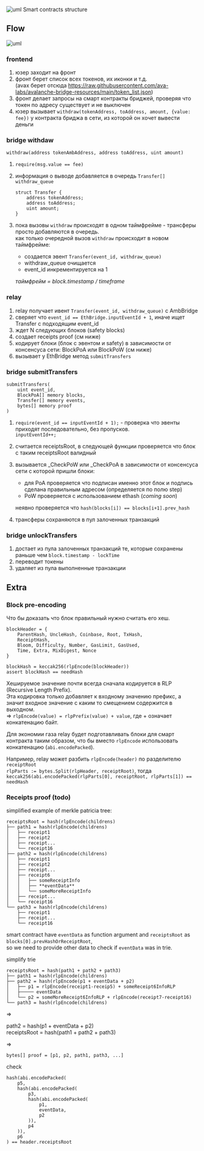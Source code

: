 
![uml](./docs/output/classes.png)
Smart contracts structure


## Flow

![uml](./docs/output/flow.png)

### frontend

1. юзер заходит на фронт
2. фронт берет список всех токенов, их иконки и т.д.  
(avax берет отсюда https://raw.githubusercontent.com/ava-labs/avalanche-bridge-resources/main/token_list.json)
3. фронт делает запросы на смарт контракты бриджей, проверяя что токен по адресу существует и не выключен
4. юзер вызывает `withdraw(tokenAddress, toAddress, amount, {value: fee})` у контракта бриджа в сети, из которой он хочет вывести деньги

### bridge withdaw

`withdraw(address tokenAmbAddress, address toAddress, uint amount)`

1. `require(msg.value == fee)`

2. информация о выводе добавляется в очередь `Transfer[] withdraw_queue`
    ```
    struct Transfer {
        address tokenAddress;
        address toAddress;
        uint amount;
    }
    ```

3. пока вызовы `withdraw` происходят в одном таймфрейме - трансферы просто добавляются в очередь.  
как только очередной вызов `withdraw` происходит в новом таймфрейме:
   - создается эвент `Transfer(event_id, withdraw_queue)`
   - withdraw_queue очищается
   - event_id инкрементируется на 1

    _таймфрейм = block.timestamp / timeframe_


### relay

1. relay получает ивент `Transfer(event_id, withdraw_queue)` c AmbBridge
2. сверяет что `event_id == EthBridge.inputEventId + 1`, иначе ищет Transfer c подходящим event_id
3. ждет N следующих блоков (safety blocks)
4. создает receipts proof (см ниже)
5. кодирует блоки (блок с эвентом и safety) в зависимости от консенсуса сети: BlockPoA или BlockPoW (см ниже)
6. вызывает у EthBridge метод `submitTransfers`
    

### bridge submitTransfers
```
submitTransfers(
    uint event_id,
    BlockPoA[] memory blocks,
    Transfer[] memory events,
    bytes[] memory proof
)
```

1. `require(event_id == inputEventId + 1);` - проверка что эвенты приходят последовательно, без пропусков.  
`inputEventId++;`

2. считается receiptsRoot, в следующей функции проверяется что блок с таким receiptsRoot валидный 

3. вызывается _CheckPoW или _CheckPoA в зависимости от консенсуса сети с которой пришли блоки:
   - для PoA проверяется что подписан именно этот блок и подпись сделана правильным адресом (определяется по полю step) 
   - PoW проверяется с использованием ethash (_coming soon_)
   
    неявно проверяется что `hash(blocks[i]) == blocks[i+1].prev_hash`

4. трансферы сохраняются в пул залоченных транзакций

### bridge unlockTransfers

1. достает из пула залоченных транзакций те, которые сохранены раньше чем `block.timestamp - lockTime`
2. переводит токены
3. удаляет из пула выполненные транзакции


## Extra


### Block pre-encoding

Что бы доказать что блок правильный нужно считать его хеш.

```
blockHeader = {
    ParentHash, UncleHash, Coinbase, Root, TxHash,
    ReceiptHash, 
    Bloom, Difficulty, Number, GasLimit, GasUsed,
    Time, Extra, MixDigest, Nonce
}

blockHash = keccak256(rlpEncode(blockHeader))
assert blockHash == needHash
```

Хешируемое значение почти всегда сначала кодируется в RLP (Recursive Length Prefix).   
Эта кодировка только добавляет к входному значению префикс, а значит входное значение с каким то смещением содержится в выходном.  
=> `rlpEncode(value) = rlpPrefix(value) + value`, где + означает конкатенацию байт.


Для экономии газа relay будет подготавливать блоки для смарт контракта таким образом, 
что бы вместо `rlpEncode` использовать конкатенацию (`abi.encodePacked`).

Например, relay может разбить `rlpEncode(header)` по разделителю `receiptRoot`  
`rlpParts := bytes.Split(rlpHeader, receiptRoot)`, тогда  
`keccak256(abi.encodePacked(rlpParts[0], receiptRoot, rlpParts[1]) == needHash`


### Receipts proof (todo)


simplified example of merkle patricia tree:
```
receiptsRoot = hash(rlpEncode(childrens)
├── path1 = hash(rlpEncode(childrens)
│   ├── receipt1
│   ├── receipt2
│   ├── receipt...
│   └── receipt16
├── path2 = hash(rlpEncode(childrens)
│   ├── receipt1
│   ├── receipt2
│   ├── receipt...
│   ├── receipt6
│   │   ├── someReceiptInfo
│   │   ├── **eventData**
│   │   └── someMoreReceiptInfo
│   ├── receipt...
│   └── receipt16
└── path3 = hash(rlpEncode(childrens)
    ├── receipt1
    ├── receipt...
    └── receipt16
```

smart contract have `eventData` as function argument and `receiptsRoot` as `blocks[0].prevHashOrReceiptRoot`,  
so we need to provide other data to check if `eventData` was in trie.

simplify trie

```
receiptsRoot = hash(path1 + path2 + path3)
├── path1 = hash(rlpEncode(childrens)
├── path2 = hash(rlpEncode(p1 + eventData + p2)
│   ├── p1 = rlpEncode(receipt1-receip5) + someReceipt6InfoRLP
│   ├───── eventData
│   └── p2 = someMoreReceipt6InfoRLP + rlpEncode(receipt7-receipt16)
└── path3 = hash(rlpEncode(childrens)

```

=>

path2 = hash(p1 + eventData + p2)  
receiptsRoot = hash(path1 + path2 + path3)

=>

```bytes[] proof = [p1, p2, path1, path3, ...]```

check

```
hash(abi.encodePacked(
    p5,
    hash(abi.encodePacked(
        p3, 
        hash(abi.encodePacked(
            p1,
            eventData,
            p2
        )),
        p4
    )),
    p6
) == header.receiptsRoot
```


